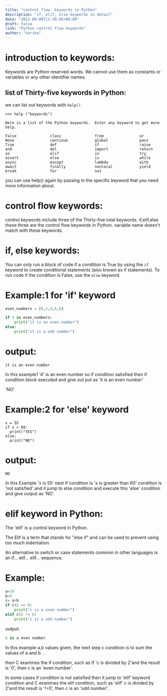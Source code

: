 ```yaml
---
title: "control flow  keywords in Python"
description: "if, elif, else keywords in detail"
date: "2022-09-08T11:30:05+09:00"
draft: false
link: "Python control flow keywords"
author: "harika"
---
```


# introduction to keywords:
Keywords are Python reserved words.
We cannot use them as constants or variables or any other identifier names.

## list of Thirty-five keywords in Python:
we can list out keywords with `help()` 
```
>>> help ("keywords")

Here is a list of the Python keywords.  Enter any keyword to get more help.

False               class               from                or
None                continue            global              pass
True                def                 if                  raise
and                 del                 import              return
as                  elif                in                  try
assert              else                is                  while
async               except              lambda              with
await               finally             nonlocal            yield
break               for                 not                 
```

you can use help() again by passing in the specific keyword that you need more information about. 

# control flow keywords:
control keywords include three of the Thirty-five  total keywords. 
if,elif,else these three are the control flow keywords in Python.
variable name doesn't match with these keywords.

# if, else keywords:
You can only run a block of code if a condition is True by using the `if` keyword to create conditional statements (also known as if statements).
To run code if the condition is False, use the `else` keyword.

# Example:1 for 'if' keyword
```Python
even_numbers = [0,2,4,6,8]

if 4 in even_numbers:
    print("it is an even number")
else:
    print("it is a odd number")
```
# output:
```
it is an even number
```

In this example1 '4' is an even number so if condition satisfied then if condition block executed and give out put as 'it is an even number'

 'NO'
# Example:2 for 'else' keyword
```
x = 55
if x > 60:
  print("YES")
else:
  print("NO") 
```
# output:
```
NO
```
In this Example 'x is 55' next if condition is 'x is greater than 60' condition is 'not satisfied' and it jump to else condition and execute this 'else' condition and give output as 'NO'.
# elif keyword in Python:
The 'elif' is a control keyword in Python.

The Elif is a term that stands for "else if" and can be used to prevent using too much indentation.

An alternative to switch or case statements common in other languages is an if... elif... elif... sequence.

# Example:
```Python
a=10
b=6
c= a+b
if c%2 == 0:
    print("c is a even number")
elif c%2 != 0:
    print("c is a odd number")
```

output:

```Python
c is a even number
```

In this example a,b values given, the next step  c condition is to sum the values of a and b. .

then C examines the if condition, such as if 'c is divided by 2'and the result is '0', then c is an 'even number'. 

In some cases if condition is not satisfied then it jump to 'elif' keyword condition and C examines the elif condition, such as 'elif' c is divided by 2'and the result is '!=0', then c is an 'odd number'.


